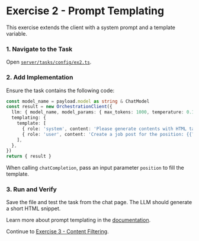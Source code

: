 # Exercise 2 - Prompt Templating

This exercise extends the client with a system prompt and a template variable.

### 1. Navigate to the Task
Open [`server/tasks/config/ex2.ts`](../../server/tasks/config/ex2.ts).

### 2. Add Implementation
Ensure the task contains the following code:
```typescript
const model_name = payload.model as string & ChatModel
const result = new OrchestrationClient({
  llm: { model_name, model_params: { max_tokens: 1000, temperature: 0.1 } },
  templating: {
    template: [
      { role: 'system', content: 'Please generate contents with HTML tags.' },
      { role: 'user', content: 'Create a job post for the position: {{?position}}.' },
    ],
  },
})
return { result }
```
When calling `chatCompletion`, pass an input parameter `position` to fill the template.

### 3. Run and Verify
Save the file and test the task from the chat page. The LLM should generate a short HTML snippet.

Learn more about prompt templating in the [documentation](https://sap.github.io/ai-sdk/docs/js/overview-cloud-sdk-for-ai-js).

Continue to [Exercise 3 - Content Filtering](../ex3/README.md).
